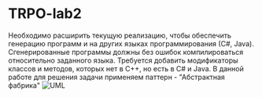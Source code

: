# TRPO-lab2
Необходимо расширить текущую реализацию, чтобы обеспечить генерацию программ и на других языках программирования (С#, Java).
Сгенерированные программы должны без ошибок компилироваться относительно заданного языка.
Требуется добавить модификаторы классов и методов, которых нет в C++, но есть в C# и Java.
В данной работе для решения задачи применяем паттерн - "Абстрактная фабрика"
![UML]([https://github.com/sanamenka/TRPO-lab2/blob/main/ABS_F.jpg](https://github.com/sanamenka/TRPO-lab2/blob/main/ABS_Factory2.0.jpg))
